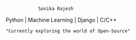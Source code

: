                 Sonika Rajesh
Python | Machine Learning | Django | C/C++

    "Currently exploring the world of Open-Source"

